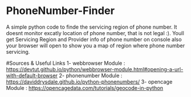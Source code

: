 # PhoneNumber-Finder
A simple python code to finde the servicing region of phone number. It doesnt monitor excatly location of phone number, that is not legal :).  Youll get Servicing Region and Provider info of phone number on console also your browser will open to show you a map of region where phone number servicing.

#Sources & Useful Links
1- webbrowser Module : https://devtut.github.io/python/webbrowser-module.html#opening-a-url-with-default-browser
2- phonenumber Module : https://daviddrysdale.github.io/python-phonenumbers/
3- opencage Module : https://opencagedata.com/tutorials/geocode-in-python

